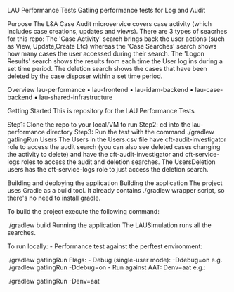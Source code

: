 LAU Performance Tests
Gatling performance tests for Log and Audit

Purpose
The L&A Case Audit microservice covers case activity (which includes case creations, updates and views). There are 3 types of seacrhes for this repo: The 'Case Activity' search brings back the user actions (such as View, Update,Create Etc) whereas the 'Case Searches' search shows how many cases the user accessed during their search. The 'Logon Results' search shows the results from each time the User log ins during a set time period. The deletion search shows the cases that have been deleted by the case disposer within a set time period.

Overview
lau-performance • lau-frontend • lau-idam-backend • lau-case-backend • lau-shared-infrastructure

Getting Started
This is repository for the LAU Performance Tests

Step1: Clone the repo to your local/VM to run
Step2: cd into the lau-performance directory
Step3: Run the test with the command ./gradlew gatlingRun
Users
The Users in the Users.csv file have cft-audit-investigator role to access the audit search (you can also see deleted cases changing the activity to delete) and have the cft-audit-investigator and cft-service-logs roles to access the audit and deletion searches. The UsersDeletion users has the cft-service-logs role to just access the deletion search.

Building and deploying the application
Building the application
The project uses Gradle as a build tool. It already contains ./gradlew wrapper script, so there's no need to install gradle.

To build the project execute the following command:

  ./gradlew build
Running the application
The LAUSimulation runs all the searches.

To run locally: - Performance test against the perftest environment:

./gradlew gatlingRun
Flags: - Debug (single-user mode): -Ddebug=on e.g. ./gradlew gatlingRun -Ddebug=on - Run against AAT: Denv=aat e.g.:

./gradlew gatlingRun -Denv=aat

